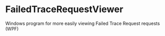 # FailedTraceRequestViewer
Windows program for more easily viewing Failed Trace Request requests (WPF) 
